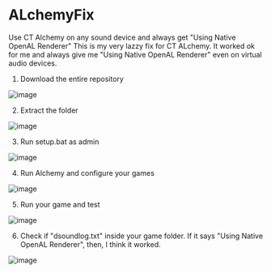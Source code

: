 # ALchemyFix
Use CT Alchemy on any sound device and always get "Using Native OpenAL Renderer"
This is my very lazzy fix for CT ALchemy. It worked ok for me and always give me "Using Native OpenAL Renderer" even on virtual audio devices.

1. Download the entire repository

![image](https://user-images.githubusercontent.com/74037287/188536985-d3983e38-7099-401c-86f0-3923dd8f7db7.png)

2. Extract the folder

![image](https://user-images.githubusercontent.com/74037287/188537131-fd8c601e-102b-4634-90ee-db9c8cda7402.png)

3. Run setup.bat as admin

![image](https://user-images.githubusercontent.com/74037287/188537218-b2eb551e-44c1-4e7b-854f-fa1228e9022a.png)

4. Run Alchemy and configure your games

![image](https://user-images.githubusercontent.com/74037287/188537306-3837330d-87ee-4f20-81b5-ff7850215f06.png)

5. Run your game and test

![image](https://user-images.githubusercontent.com/74037287/188537417-f8fd5e0f-6b03-4e62-8609-29eb99174d58.png)

6. Check if "dsoundlog.txt" inside your game folder. If it says "Using Native OpenAL Renderer", then, I think it worked.

![image](https://user-images.githubusercontent.com/74037287/188537848-317d6091-8539-46a9-ad75-36f5f0cb7130.png)
